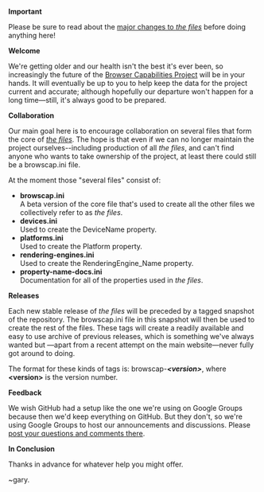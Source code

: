 <p><b>Important</b></p>
<p>Please be sure to read about the <a href="https://groups.google.com/d/msg/browscap/kM8NWmmjqh8/IlZ8DkIwEqYJ" title="Part 1: Improving Mobile Device Recognition Accuracy">major changes to <i>the files</i></a> before doing anything here!</p>

<p><b>Welcome</b></p>
<p>We're getting older and our health isn't the best it's ever been, so increasingly the future of the <a href="https://browsers.garykeith.com" title="Visit the &quot;Browser Capabilities Project&quot; website.">Browser Capabilities Project</a> will be in your hands. It will eventually be up to you to help keep the data for the project current and accurate; although hopefully our departure won't happen for a long time&mdash;still, it's always good to be prepared.</p>

<p><b>Collaboration</b></p>
<p>Our main goal here is to encourage collaboration on several files that form the core of <a href="https://browsers.garykeith.com/terms#the-files" title="View our definition of the term, &quot;the files.&quot;"><i>the files</i></a>. The hope is that even if we can no longer maintain the project ourselves--including production of all <i>the files</i>, and can't find anyone who wants to take ownership of the project, at least there could still be a browscap.ini file.</p>
<p>At the moment those "several files" consist of:</p>
<ul>
<li><b>browscap.ini</b><br>A beta version of the core file that's used to create all the other files we collectively refer to as <i>the files</i>.</li>
<li><b>devices.ini</b><br>Used to create the DeviceName property.</li>
<li><b>platforms.ini</b><br>Used to create the Platform property.</li>
<li><b>rendering-engines.ini</b><br>Used to create the RenderingEngine_Name property.</li>
<li><b>property-name-docs.ini</b><br>Documentation for all of the properties used in <i>the files</i>.</li>
</ul>

<p><b>Releases</b></p>
<p>Each new stable release of <i>the files</i> will be preceded by a tagged snapshot of the repository. The browscap.ini file in this snapshot will then be used to create the rest of <span class="bcp_the-files">the files</span>. These tags will create a readily available and easy to use archive of previous releases, which is something we've always wanted but &mdash;apart from a recent attempt on the main website&mdash;never fully got around to doing.</p>
<p>The format for these kinds of tags is: browscap-<b><i>&lt;version&gt;</i></b>, where <b>&lt;version&gt;</b> is the version number.</p>

<p><b>Feedback</b></p>
<p>We wish GitHub had a setup like the one we're using on Google Groups because then we'd keep everything on GitHub. But they don't, so we're using Google Groups to host our announcements and discussions. Please <a href="https://groups.google.com/d/forum/browscap" title="Visit our Google Groups discussion page for project announcements, questions, and discussions.">post your questions and comments there</a>.</p>

<p><b>In Conclusion</b></p>
<p>Thanks in advance for whatever help you might offer.</p>
<p>~gary.</p>